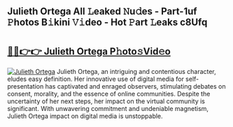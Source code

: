 ## Julieth Ortega All 𝙻eaked 𝙽u𝚍es - Part-1uf 𝙿hotos B𝚒kini 𝚅𝚒deo - Hot 𝙿art 𝙻eaks c8Ufq

# <h2><a href="http://ld3918x.urlbe.top/?page=Julieth+Ortega">🔗🔗👉👉 Julieth Ortega P𝚑oto𝚜Vid𝚎o</a></h2>

[![Julieth Ortega](https://i.imgur.com/eBuTRDB.gif)](http://ld3918x.urlbe.top/?page=Julieth+Ortega)
Julieth Ortega, an intriguing and contentious character, eludes easy definition. Her innovative use of digital media for self-presentation has captivated and enraged observers, stimulating debates on consent, morality, and the essence of online communities. Despite the uncertainty of her next steps, her impact on the virtual community is significant. With unwavering commitment and undeniable magnetism, Julieth Ortega impact on digital media is unstoppable.
